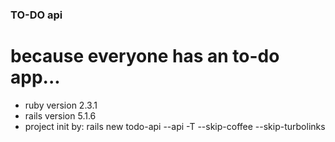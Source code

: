 ### TO-DO api
# because everyone has an to-do app...

* ruby version 2.3.1
* rails version 5.1.6
* project init by: rails new todo-api --api -T --skip-coffee --skip-turbolinks

